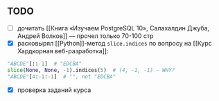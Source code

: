 ## TODO
- [ ] дочитать [[Книга «Изучаем PostgreSQL 10», Салахалдин Джуба, Андрей Волков]] — прочел только 70-100 стр
- [x] расковырял [[Python]]-метод `slice.indices` по вопросу на [[Курс Хардкорная веб-разработка]]:
```python
"ABCDE"[::-1]  # "EDCBA"
slice(None, None, -1).indices(5)  # (4, -1, -1) — WHY?
"ABCDE"[4:-1:-1]  # "", not "EDCBA"
```
- [x] проверка заданий курса
